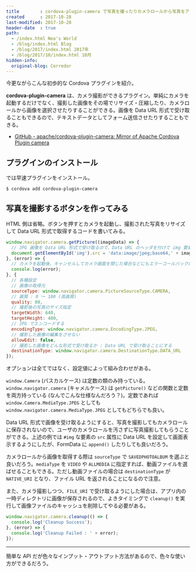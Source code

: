 ```yaml
---
title        : cordova-plugin-camera で写真を撮ったりカメラロールから写真をアップさせたりする
created      : 2017-10-28
last-modified: 2017-10-28
header-date  : true
path:
  - /index.html Neo's World
  - /blog/index.html Blog
  - /blog/2017/index.html 2017年
  - /blog/2017/10/index.html 10月
hidden-info:
  original-blog: Corredor
---
```


今更ながらこんな初歩的な Cordova プラグインを紹介。

**cordova-plugin-camera** は、カメラ撮影ができるプラグイン。単純にカメラを起動するだけでなく、撮影した画像をその場でリサイズ・圧縮したり、カメラロールから画像を選択させたりすることができる。画像を Data URL 形式で受け取ることもできるので、テキストデータとしてフォーム送信させたりすることもできる。

- [GitHub - apache/cordova-plugin-camera: Mirror of Apache Cordova Plugin camera](https://github.com/apache/cordova-plugin-camera)

## プラグインのインストール

では早速プラグインをインストール。

```bash
$ cordova add cordova-plugin-camera
```

## 写真を撮影するボタンを作ってみる

HTML 側は省略。ボタンを押すとカメラを起動し、撮影された写真をリサイズして Data URL 形式で取得するコードを書いてみる。

```javascript
window.navigator.camera.getPicture((imageData) => {
  // JPG 画像を Data URL 形式で受け取るので、Data URL のヘッダを付けて img 要素の src 属性値に設定して画面表示させてみる
  document.getElementById('img').src = 'data:image/jpeg;base64,' + imageData;
}, (error) => {
  // カメラを起動後、キャンセルしてカメラ画面を閉じた場合などにもエラーコールバックに入るので、ココでは特にハンドリングしないでおく
  console.log(error);
}, {
  // 各種設定
  // 画像の取得元
  sourceType: window.navigator.camera.PictureSourceType.CAMERA,
  // 画質 : 0 〜 100 (高画質)
  quality: 80,
  // 撮影後の写真のサイズ指定
  targetWidth: 640,
  targetHeight: 480,
  // JPG でエンコードする
  encodingType: window.navigator.camera.EncodingType.JPEG,
  // 撮影した画像の編集をさせない
  allowEdit: false,
  // 撮影した画像をどんな形式で受け取るか : Data URL で受け取ることにする
  destinationType: window.navigator.camera.DestinationType.DATA_URL
});
```

オプションは全てではなく、設定値によって組み合わせがある。

`window.Camera` (パスカルケース) は定数の類のみ持っている。`window.navigator.camera` (キャメルケース) は `getPicture()` などの関数と定数を両方持っている (なんでこんな仕様なんだろう？)。定数であれば `window.Camera.MediaType.JPEG` としても `window.navigator.camera.MediaType.JPEG` としてもどちらでも良い。

Data URL 形式で画像を受け取るようにすると、写真を撮影してもカメラロールに保存されないので、ユーザのカメラロールを汚さずに写真撮影してもらうことができる。上述の例では `#img` な要素の `src` 属性に Data URL を設定して画面表示するようにしたが、FormData に `append()` したりしても良いだろう。

カメラロールから画像を取得する際は `sourceType` で `SAVEDPHOTOALBUM` を選ぶと良いだろう。`mediaType` を `VIDEO` や `ALLMEDIA` に指定すれば、動画ファイルを選ばせることもできる。ただし動画ファイルの場合は `destinationType` が `NATIVE_URI` となり、ファイル URL を返されることになるので注意。

また、カメラ撮影しつつ、`FILE_URI` で受け取るようにした場合は、アプリ内の一時ディレクトリに画像が保存されるので、よきタイミングで `cleanup()` を実行して画像ファイルのキャッシュを削除してやる必要がある。

```javascript
window.navigator.camera.cleanup(() => {
  console.log('Cleanup Success');
}, (error) => {
  console.log('Cleanup Failed : ' + error);
});
```

---

簡単な API だが色々なインプット・アウトプット方法があるので、色々な使い方ができるだろう。
